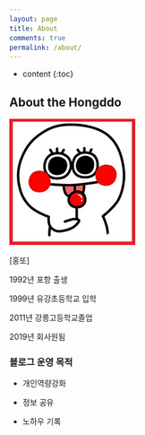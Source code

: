 ```yaml
---
layout: page
title: About
comments: true
permalink: /about/
---
```


* content
{:toc}

## About the Hongddo

   
   ![프로필.jpg](/static/img/hongddo.jpg) 



[홍또]

1992년 포항 출생

1999년 유강초등학교 입학

2011년 강릉고등학교졸업 

2019년 회사원됨


### 블로그 운영 목적



 * 개인역량강화

 * 정보 공유

 * 노하우 기록





